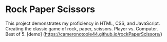 # Rock Paper Scissors
This project demonstrates my proficiency in HTML, CSS, and JavaScript. 
Creating the classic game of rock, paper, scissors. Player vs. Computer. Best of 5.
[demo] (https://cameronotoole44.github.io/rockPaperScissors/)
